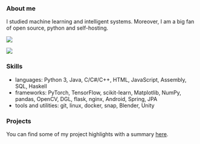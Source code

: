 ### About me

I studied machine learning and intelligent systems. Moreover, I am a big fan of open source, python and self-hosting.

![](https://github-readme-stats-git-masterrstaa-rickstaa.vercel.app/api?username=infinityofspace&theme=dark)

![](https://github-readme-stats.vercel.app/api/top-langs/?username=infinityofspace&theme=dark)

### Skills

- languages: Python 3, Java, C/C#/C++, HTML, JavaScript, Assembly, SQL, Haskell
- frameworks: PyTorch, TensorFlow, scikit-learn, Matplotlib, NumPy, pandas, OpenCV, DGL, flask, nginx, Android, Spring, JPA
- tools and utilities: git, linux, docker, snap, Blender, Unity

### Projects

You can find some of my project highlights with a summary [here](project_highlights.md).
